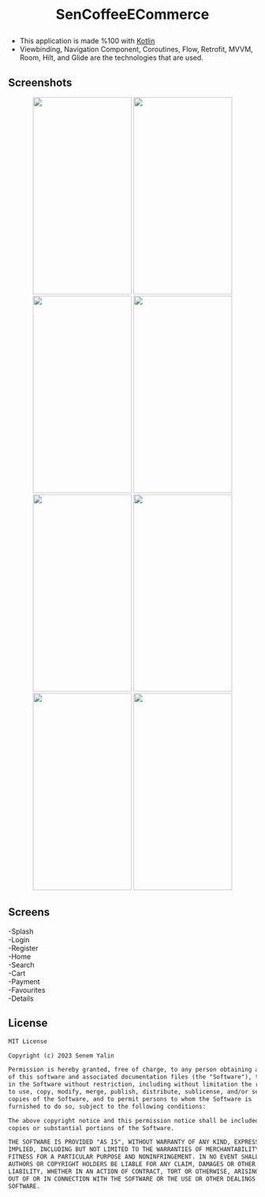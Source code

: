 # <p align="center"> SenCoffeeECommerce </p>
- This application is made %100 with [Kotlin](https://developer.android.com/kotlin)<br>
- Viewbinding, Navigation Component, Coroutines, Flow, Retrofit, MVVM, Room, Hilt, and Glide are the technologies that are used.<br>

## Screenshots

<p align="center">
<img src="https://i.hizliresim.com/kdtn040.png" width="200" height="400">
<img src="https://i.hizliresim.com/sneex6w.png" width="200" height="400">
<img src="https://i.hizliresim.com/p6y16va.png" width="200" height="400">
<img src="https://i.hizliresim.com/ccubrga.png" width="200" height="400">
<img src="https://i.hizliresim.com/jj6lkmx.png" width="200" height="400">
<img src="https://i.hizliresim.com/o4dvt3g.png" width="200" height="400">
<img src="https://i.hizliresim.com/gjkha63.png" width="200" height="400">
<img src="https://i.hizliresim.com/qukp1ih.png" width="200" height="400">


</p>

## Screens
-Splash<br>
-Login<br>
-Register<br>
-Home<br>
-Search<br>
-Cart<br>
-Payment<br>
-Favourites<br>
-Details<br>

## License

```xml
MIT License

Copyright (c) 2023 Senem Yalin

Permission is hereby granted, free of charge, to any person obtaining a copy
of this software and associated documentation files (the "Software"), to deal
in the Software without restriction, including without limitation the rights
to use, copy, modify, merge, publish, distribute, sublicense, and/or sell
copies of the Software, and to permit persons to whom the Software is
furnished to do so, subject to the following conditions:

The above copyright notice and this permission notice shall be included in all
copies or substantial portions of the Software.

THE SOFTWARE IS PROVIDED "AS IS", WITHOUT WARRANTY OF ANY KIND, EXPRESS OR
IMPLIED, INCLUDING BUT NOT LIMITED TO THE WARRANTIES OF MERCHANTABILITY,
FITNESS FOR A PARTICULAR PURPOSE AND NONINFRINGEMENT. IN NO EVENT SHALL THE
AUTHORS OR COPYRIGHT HOLDERS BE LIABLE FOR ANY CLAIM, DAMAGES OR OTHER
LIABILITY, WHETHER IN AN ACTION OF CONTRACT, TORT OR OTHERWISE, ARISING FROM,
OUT OF OR IN CONNECTION WITH THE SOFTWARE OR THE USE OR OTHER DEALINGS IN THE
SOFTWARE.
```
